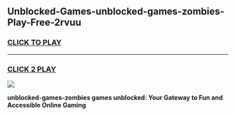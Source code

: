 
## Unblocked-Games-unblocked-games-zombies-Play-Free-2rvuu
<h3>
<a href="https://premium76.site?title=unblocked-games-zombies&ref=17A">CLICK TO PLAY</a></h3>
<hr>

<h3>
<a href="https://premium76.site?title=unblocked-games-zombies&ref=17A">CLICK 2 PLAY</a>
  
</h3>

<a href="https://premium76.site?title=unblocked-games-zombies&ref=17A"><img src="https://clearcache.store/games.png"></a>


**unblocked-games-zombies games unblocked: Your Gateway to Fun and Accessible Online Gaming**
